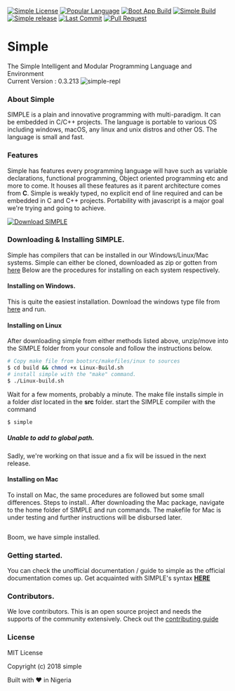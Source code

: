 [![Simple License](https://img.shields.io/github/license/simple-lang/simple.svg)](https://github.com/simple-lang/simple/blob/master/LICENSE)
[![Popular Language](https://img.shields.io/github/languages/top/simple-lang/simple.svg)](https://github.com/simple-lang/simple/search?l=c)
[![Boot App Build](https://img.shields.io/badge/bootapp--build-passed-brightgreen.svg)](https://github.com/simple-lang/simple/tree/master/bootsrc/) 
[![Simple Build](https://img.shields.io/badge/build-passing-brightgreen.svg)](https://github.com/simple-lang/simple/) 
[![Simple release](https://img.shields.io/github/release/simple-lang/simple/all.svg)](https://github.com/simple-lang/simple/releases/)
[![Last Commit](https://img.shields.io/github/last-commit/simple-lang/simple.svg)](https://github.com/simple-lang/simple/commits/master)
[![Pull Request](https://img.shields.io/github/issues-pr-closed/simple-lang/simple.svg)](https://github.com/simple-lang/simple/issues?q=is%3Apr+is%3Aclosed)
# Simple

The Simple Intelligent and Modular Programming Language and Environment</br>
Current Version : 0.3.213
![simple-repl](https://i.imgur.com/qx5bbc3.png)

### About Simple
SIMPLE is a plain and innovative programming with multi-paradigm. It can be embedded in C/C++ projects. The language is portable to various OS including windows, macOS, any linux and unix distros and other OS. The language is small and fast.

### Features
Simple has features every programming language will have such as variable declarations, functional programming, Object oriented programming etc and more to come. It houses all these features as it parent architecture comes from **C**. Simple is weakly typed, no explicit end of line required and can be embedded in C and C++ projects. Portability with javascript is a major goal we're trying and going to achieve.

[![Download SIMPLE](https://a.fsdn.com/con/app/sf-download-button)](https://sourceforge.net/projects/simple-lang/files/s0.3.302/)  
### Downloading & Installing SIMPLE.
Simple has compilers that can be installed in our Windows/Linux/Mac systems. Simple can either be cloned, downloaded as zip or gotten from [here](https://simple-lang.sourceforge.io/)
Below are the procedures for installing on each system respectively.

#### Installing on Windows.
This is quite the easiest installation. Download the windows type file from [here](https://simple-lang.sourceforge.io/) and run.

#### Installing on Linux 
After downloading simple from either methods listed above, unzip/move into the SIMPLE folder from your console and follow the instructions below.
```sh
# Copy make file from bootsrc/makefiles/inux to sources
$ cd build && chmod +x Linux-Build.sh
# install simple with the "make" command.
$ ./Linux-build.sh
```
Wait for a few moments, probably a minute. The make file installs simple in a folder *dist* located in the **src** folder. start the SIMPLE compiler with the command 
```sh
$ simple
```
##### Unable to add to global path.
Sadly, we're working on that issue and a fix will be issued in the next release.

#### Installing on Mac
To install on Mac, the same procedures are followed but some small differences. Steps to install..
After downloading the Mac package, navigate to the home folder of SIMPLE and run commands.
The makefile for Mac is under testing and further instructions will be disbursed later.
```sh

```
Boom, we have simple installed.

### Getting started.
You can check the unofficial documentation / guide to simple as the official documentation comes up. Get acquainted with SIMPLE's syntax [**HERE**](https://github.com/simple-lang/simple/blob/master/doc/Simple-Mini-Tutorial-v1.0.md)
### Contributors.
We love contributors. This is an open source project and needs the supports of the community extensively. Check out the [contributing guide](/contributors.md)
### License
MIT License 

Copyright (c) 2018 simple

 Built with :heart: in Nigeria
